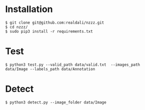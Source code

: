 # Installation

```shell
$ git clone git@github.com:realdali/nzzz.git
$ cd nzzz/
$ sudo pip3 install -r requirements.txt
```

# Test

```shell
$ python3 test.py --valid_path data/valid.txt  --images_path data/Image --labels_path data/Annotation
```

# Detect

```shell
$ python3 detect.py --image_folder data/Image
```